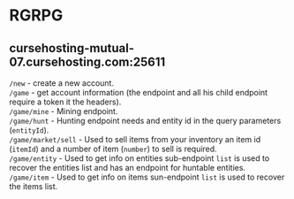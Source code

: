 # RGRPG
## cursehosting-mutual-07.cursehosting.com:25611  
`/new` - create a new account.  
`/game` - get account information (the endpoint and all his child endpoint require a token it the headers).  
`/game/mine` - Mining endpoint.  
`/game/hunt` - Hunting endpoint needs and entity id in the query parameters (`entityId`).  
`/game/market/sell` - Used to sell items from your inventory an item id (`itemId`) and a number of item (`number`) to sell is required.  
`/game/entity` - Used to get info on entities sub-endpoint `list` is used to recover the entities list and has an endpoint for huntable entities.  
`/game/item` - Used to get info on items sun-endpoint `list` is used to recover the items list.